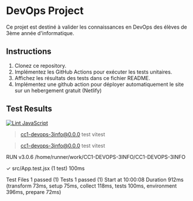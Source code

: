 # DevOps Project

Ce projet est destiné à valider les connaissances en DevOps des élèves de 3ème année d'informatique.

## Instructions

1. Clonez ce repository.
2. Implémentez les GitHub Actions pour exécuter les tests unitaires.
3. Affichez les résultats des tests dans ce fichier README.
4. Implémentez une github action pour déployer automatiquement le site sur un hebergement gratuit (Netlify)

## Test Results

[![Lint JavaScript](https://github.com/FlorianMargage/CC1-DEVOPS-3INFO/actions/workflows/node.js.yml/badge.svg?event=push)](https://github.com/FlorianMargage/CC1-DEVOPS-3INFO/actions/workflows/node.js.yml)

> cc1-devops-3info@0.0.0 test
> vitest


> cc1-devops-3info@0.0.0 test
> vitest


 RUN  v3.0.6 /home/runner/work/CC1-DEVOPS-3INFO/CC1-DEVOPS-3INFO

 ✓ src/App.test.jsx (1 test) 100ms

 Test Files  1 passed (1)
      Tests  1 passed (1)
   Start at  10:00:08
   Duration  912ms (transform 73ms, setup 75ms, collect 118ms, tests 100ms, environment 396ms, prepare 72ms)

